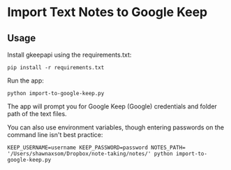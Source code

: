 # Import Text Notes to Google Keep

## Usage

Install gkeepapi using the requirements.txt:

```
pip install -r requirements.txt
```

Run the app:

```
python import-to-google-keep.py
```

The app will prompt you for Google Keep (Google) credentials and folder path of the text files.

You can also use environment variables, though entering passwords on the command line isn't best practice:

```
KEEP_USERNAME=username KEEP_PASSWORD=password NOTES_PATH= '/Users/shawnaxsom/Dropbox/note-taking/notes/' python import-to-google-keep.py
```

